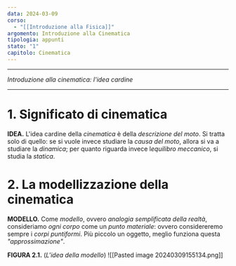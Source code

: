 ```yaml
---
data: 2024-03-09
corso:
  - "[[Introduzione alla Fisica]]"
argomento: Introduzione alla Cinematica
tipologia: appunti
stato: "1"
capitolo: Cinematica
---
```

- - -
*Introduzione alla cinematica: l'idea cardine*
- - -
# 1. Significato di cinematica
**IDEA.** L'idea cardine della *cinematica* è della *descrizione del moto*. Si tratta solo di quello: se si vuole invece studiare la *causa del moto*, allora si va a studiare la *dinamica*; per quanto riguarda invece l*equilibro meccanico*, si studia la *statica*.

# 2. La modellizzazione della cinematica
**MODELLO.** Come *modello*, ovvero *analogia semplificata della realtà*, consideriamo *ogni corpo* come un *punto materiale*: ovvero considereremo sempre i *corpi puntiformi*. Più piccolo un oggetto, meglio funziona questa *"approssimazione"*.

**FIGURA 2.1.** (*L'idea della modello*)
![[Pasted image 20240309155134.png]]